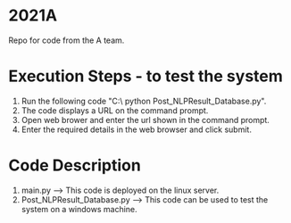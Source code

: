 # 2021A
Repo for code from the A team.

# Execution Steps - to test the system
1. Run the following code "C:\ python Post_NLPResult_Database.py".
2. The code displays a URL on the command prompt.
3. Open web brower and enter the url shown in the command prompt.
4. Enter the required details in the web browser and click submit.

# Code Description
1. main.py --> This code is deployed on the linux server.
2. Post_NLPResult_Database.py --> This code can be used to test the system on a windows machine.
